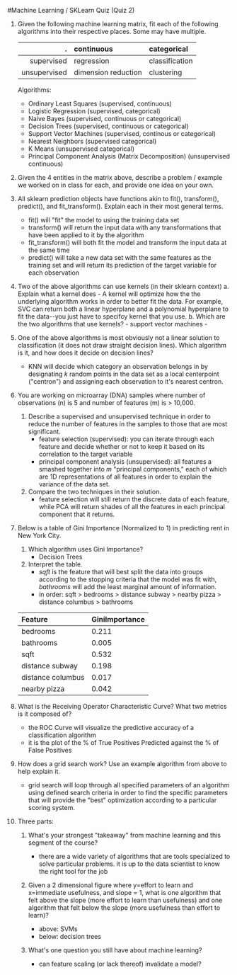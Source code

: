 #Machine Learning / SKLearn Quiz (Quiz 2)

1. Given the following machine learning matrix, fit each of the following algorithms into their respective places. Some may have multiple.

    .               | continuous          | categorical
    ---------------:|:--------------------|:-----------
    supervised      | regression          | classification
    unsupervised    | dimension reduction | clustering

    Algorithms:
    * Ordinary Least Squares (supervised, continuous)
    * Logistic Regression (supervised, categorical)
    * Naive Bayes (supervised, continuous or categorical)
    * Decision Trees (supervised, continuous or categorical)
    * Support Vector Machines (supervised, continous or categorical)
    * Nearest Neighbors (supervised categorical)
    * K Means (unsupervised categorical)
    * Principal Component Analysis (Matrix Decomposition) (unsupervised continuous)


2. Given the 4 entities in the matrix above, describe a problem / example we worked on in class for each, and provide one idea on your own.



3. All sklearn prediction objects have functions akin to fit(), transform(), predict(), and fit_transform(). Explain each in their most general terms.

    - fit() will "fit" the model to using the training data set
    - transform() will return the input data with any transformations that have been applied to it by the algorithm
    - fit\_transform() will both fit the model and transform the input data at the same time
    - predict() will take a new data set with the same features as the training set and will return its prediction of the target variable for each observation


4. Two of the above algorithms can use kernels (in their sklearn context)
    a. Explain what a kernel does
        - A kernel will optimize how the the underlying algorithm works in order to better fit the data.  For example, SVC can return both a linear hyperplane and a polynomial hyperplane to fit the data--you just have to specifcy kernel that you use.
    b. Which are the two algorithms that use kernels?
        - support vector machines
        - 


5. One of the above algorithms is most obviously not a linear solution to classification (it does not draw straight decision lines). Which algorithm is it, and how does it decide on decision lines?
    - KNN will decide which category an observation belongs in by designating *k* random points in the data set as a local centerpoint ("centron") and assigning each observation to it's nearest centron.


6. You are working on microarray (DNA) samples where number of observations (n) is 5 and number of features (m) is > 10,000.
    1. Describe a supervised and unsupervised technique in order to reduce the number of features in the samples to those that are most significant.
        - feature selection (supervised): you can iterate through each feature and decide whether or not to keep it based on its correlation to the target variable
        - principal component analysis (unsupervised): all features a smashed together into *m* "principal components," each of which are 1D representations of all features in order to explain the variance of the data set.
    2. Compare the two techniques in their solution.
        - feature selection will still return the discrete data of each feature, while PCA will return shades of all the features in each principal component that it returns.


7. Below is a table of Gini Importance (Normalized to 1) in predicting rent in New York City.
    1. Which algorithm uses Gini Importance?
        - Decision Trees
    2. Interpret the table.
        - *sqft* is the feature that will best split the data into groups according to the stopping criteria that the model was fit with, *bathrooms* will add the least marginal amount of information.
        - in order: sqft > bedrooms > distance subway > nearby pizza > distance columbus > bathrooms

    Feature           | GiniImportance
    :-----------------|:--------------
    bedrooms          | 0.211
    bathrooms         | 0.005
    sqft              | 0.532
    distance subway   | 0.198
    distance columbus | 0.017
    nearby pizza      | 0.042


8. What is the Receiving Operator Characteristic Curve? What two metrics is it composed of?
    - the ROC Curve will visualize the predictive accuracy of a classification algorithm
    - it is the plot of the % of True Positives Predicted against the % of False Positives


9. How does a grid search work? Use an example algorithm from above to help explain it.
    - grid search will loop through all specified parameters of an algorithm using defined search criteria in order to find the specific parameters that will provide the "best" optimization according to a particular scoring system.
    
10. Three parts:
    1. What's your strongest "takeaway" from machine learning and this segment of the course?
        - there are a wide variety of algorithms that are tools specialized to solve particular problems. it is up to the data scientist to know the right tool for the job
        
    2. Given a 2 dimensional figure where y=effort to learn and x=immediate usefulness, and slope = 1, what is one algorithm that felt above the slope (more effort to learn than usefulness) and one algorithm that felt below the slope (more usefulness than effort to learn)?
        - above: SVMs
        - below: decision trees
        
    3. What's one question you still have about machine learning?
        - can feature scaling (or lack thereof) invalidate a model?